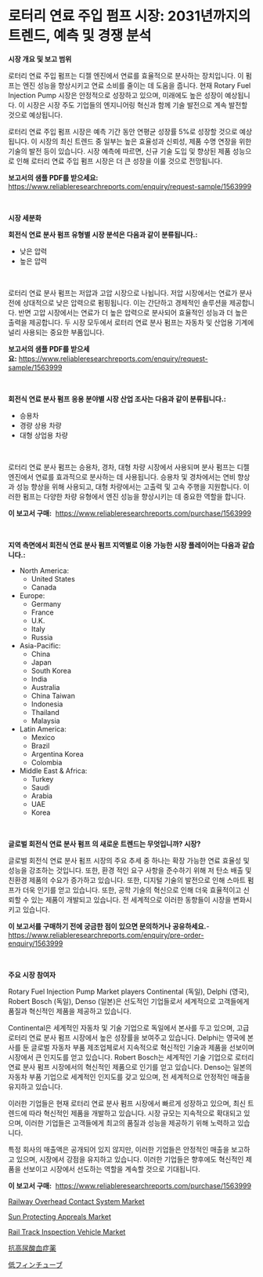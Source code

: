 <p><h1>로터리 연료 주입 펌프 시장: 2031년까지의 트렌드, 예측 및 경쟁 분석</h1></p><p><strong>시장 개요 및 보고 범위</strong></p>
<p><p>로터리 연료 주입 펌프는 디젤 엔진에서 연료를 효율적으로 분사하는 장치입니다. 이 펌프는 엔진 성능을 향상시키고 연료 소비를 줄이는 데 도움을 줍니다. 현재 Rotary Fuel Injection Pump 시장은 안정적으로 성장하고 있으며, 미래에도 높은 성장이 예상됩니다. 이 시장은 시장 주도 기업들의 엔지니어링 혁신과 함께 기술 발전으로 계속 발전할 것으로 예상됩니다. </p><p>로터리 연료 주입 펌프 시장은 예측 기간 동안 연평균 성장률 5%로 성장할 것으로 예상됩니다. 이 시장의 최신 트렌드 중 일부는 높은 효율성과 신뢰성, 제품 수명 연장을 위한 기술의 발전 등이 있습니다. 시장 예측에 따르면, 신규 기술 도입 및 향상된 제품 성능으로 인해 로터리 연료 주입 펌프 시장은 더 큰 성장을 이룰 것으로 전망됩니다.</p></p>
<p><strong>보고서의 샘플 PDF를 받으세요:</strong> <a href="https://www.reliableresearchreports.com/enquiry/request-sample/1563999">https://www.reliableresearchreports.com/enquiry/request-sample/1563999</a></p>
<p>&nbsp;</p>
<p><strong>시장 세분화</strong></p>
<p><strong>회전식 연료 분사 펌프 유형별 시장 분석은 다음과 같이 분류됩니다.:</strong></p>
<p><ul><li>낮은 압력</li><li>높은 압력</li></ul></p>
<p>&nbsp;</p>
<p><p>로터리 연료 분사 펌프는 저압과 고압 시장으로 나뉩니다. 저압 시장에서는 연료가 분사 전에 상대적으로 낮은 압력으로 펌핑됩니다. 이는 간단하고 경제적인 솔루션을 제공합니다. 반면 고압 시장에서는 연료가 더 높은 압력으로 분사되어 효율적인 성능과 더 높은 출력을 제공합니다. 두 시장 모두에서 로터리 연료 분사 펌프는 자동차 및 산업용 기계에 널리 사용되는 중요한 부품입니다.</p></p>
<p><strong>보고서의 샘플 PDF를 받으세요:</strong>&nbsp;<a href="https://www.reliableresearchreports.com/enquiry/request-sample/1563999">https://www.reliableresearchreports.com/enquiry/request-sample/1563999</a></p>
<p>&nbsp;</p>
<p><strong> 회전식 연료 분사 펌프 응용 분야별 시장 산업 조사는 다음과 같이 분류됩니다.:</strong></p>
<p><ul><li>승용차</li><li>경량 상용 차량</li><li>대형 상업용 차량</li></ul></p>
<p>&nbsp;</p>
<p><p>로터리 연료 분사 펌프는 승용차, 경차, 대형 차량 시장에서 사용되며 분사 펌프는 디젤 엔진에서 연료를 효과적으로 분사하는 데 사용됩니다. 승용차 및 경차에서는 연비 향상과 성능 향상을 위해 사용되고, 대형 차량에서는 고출력 및 고속 주행을 지원합니다. 이러한 펌프는 다양한 차량 유형에서 엔진 성능을 향상시키는 데 중요한 역할을 합니다.</p></p>
<p><strong>이 보고서 구매:</strong>&nbsp; <a href="https://www.reliableresearchreports.com/purchase/1563999">https://www.reliableresearchreports.com/purchase/1563999</a></p>
<p>&nbsp;</p>
<p><strong>지역 측면에서 회전식 연료 분사 펌프 지역별로 이용 가능한 시장 플레이어는 다음과 같습니다.:</strong></p>
<p><ul>
    <li>
        North America:
        <ul>
            <li>United States</li>
            <li>Canada</li>
        </ul>
    </li>
    <li>
        Europe:
        <ul>
            <li>Germany</li>
            <li>France</li>
            <li>U.K.</li>
            <li>Italy</li>
            <li>Russia</li>
        </ul>
    </li>
    <li>
        Asia-Pacific:
        <ul>
            <li>China</li>
            <li>Japan</li>
            <li>South Korea</li>
            <li>India</li>
            <li>Australia</li>
            <li>China Taiwan</li>
            <li>Indonesia</li>
            <li>Thailand</li>
            <li>Malaysia</li>
        </ul>
    </li>
    <li>
        Latin America:
        <ul>
            <li>Mexico</li>
            <li>Brazil</li>
            <li>Argentina Korea</li>
            <li>Colombia</li>
        </ul>
    </li>
    <li>
        Middle East & Africa:
        <ul>
            <li>Turkey</li>
            <li>Saudi</li>
            <li>Arabia</li>
            <li>UAE</li>
            <li>Korea</li>
        </ul>
    </li>
    </ul></p>
<p>&nbsp;</p>
<p><strong>글로벌 회전식 연료 분사 펌프 의 새로운 트렌드는 무엇입니까? 시장?</strong></p>
<p><p>글로벌 회전식 연료 분사 펌프 시장의 주요 추세 중 하나는 확장 가능한 연료 효율성 및 성능을 강조하는 것입니다. 또한, 환경 적인 요구 사항을 준수하기 위해 저 탄소 배출 및 친환경 제품의 수요가 증가하고 있습니다. 또한, 디지털 기술의 발전으로 인해 스마트 펌프가 더욱 인기를 얻고 있습니다. 또한, 공학 기술의 혁신으로 인해 더욱 효율적이고 신뢰할 수 있는 제품이 개발되고 있습니다. 전 세계적으로 이러한 동향들이 시장을 변화시키고 있습니다.</p></p>
<p><strong>이 보고서를 구매하기 전에 궁금한 점이 있으면 문의하거나 공유하세요.</strong>- <a href="https://www.reliableresearchreports.com/enquiry/pre-order-enquiry/1563999">https://www.reliableresearchreports.com/enquiry/pre-order-enquiry/1563999</a></p>
<p>&nbsp;</p>
<p><strong>주요 시장 참여자</strong></p>
<p><p>Rotary Fuel Injection Pump Market players Continental (독일), Delphi (영국), Robert Bosch (독일), Denso (일본)은 선도적인 기업들로서 세계적으로 고객들에게 품질과 혁신적인 제품을 제공하고 있습니다. </p><p>Continental은 세계적인 자동차 및 기술 기업으로 독일에서 본사를 두고 있으며, 고급 로터리 연료 분사 펌프 시장에서 높은 성장률을 보여주고 있습니다. Delphi는 영국에 본사를 둔 글로벌 자동차 부품 제조업체로서 지속적으로 혁신적인 기술과 제품을 선보이며 시장에서 큰 인지도를 얻고 있습니다. Robert Bosch는 세계적인 기술 기업으로 로터리 연료 분사 펌프 시장에서의 혁신적인 제품으로 인기를 얻고 있습니다. Denso는 일본의 자동차 부품 기업으로 세계적인 인지도를 갖고 있으며, 전 세계적으로 안정적인 매출을 유지하고 있습니다.</p><p>이러한 기업들은 현재 로터리 연료 분사 펌프 시장에서 빠르게 성장하고 있으며, 최신 트렌드에 따라 혁신적인 제품을 개발하고 있습니다. 시장 규모는 지속적으로 확대되고 있으며, 이러한 기업들은 고객들에게 최고의 품질과 성능을 제공하기 위해 노력하고 있습니다.</p><p>특정 회사의 매출액은 공개되어 있지 않지만, 이러한 기업들은 안정적인 매출을 보고하고 있으며, 시장에서 강점을 유지하고 있습니다.  이러한 기업들은 향후에도 혁신적인 제품을 선보이고 시장에서 선도하는 역할을 계속할 것으로 기대됩니다.</p></p>
<p><strong>이 보고서 구매:</strong>&nbsp;&nbsp;<a href="https://www.reliableresearchreports.com/purchase/1563999">https://www.reliableresearchreports.com/purchase/1563999</a></p>
<p><p><a href="https://issuu.com/reportprime-2/docs/railway-overhead-contact-system-market-size-2030.p">Railway Overhead Contact System Market</a></p><p><a href="https://github.com/prosalinda88/Market-Research-Report-List-3/blob/main/sun-protecting-appreals-market.md">Sun Protecting Appreals Market</a></p><p><a href="https://issuu.com/reportprime-2/docs/rail-track-inspection-vehicle-market-size-2030.ppt">Rail Track Inspection Vehicle Market</a></p><p><a href="https://github.com/bevdtkn4419963/Market-Research-Report-List-1/blob/main/11203926984.md">抗高尿酸血症薬</a></p><p><a href="https://github.com/MosesSpinka1914/Market-Research-Report-List-1/blob/main/97492546985.md">低フィンチューブ</a></p></p>
